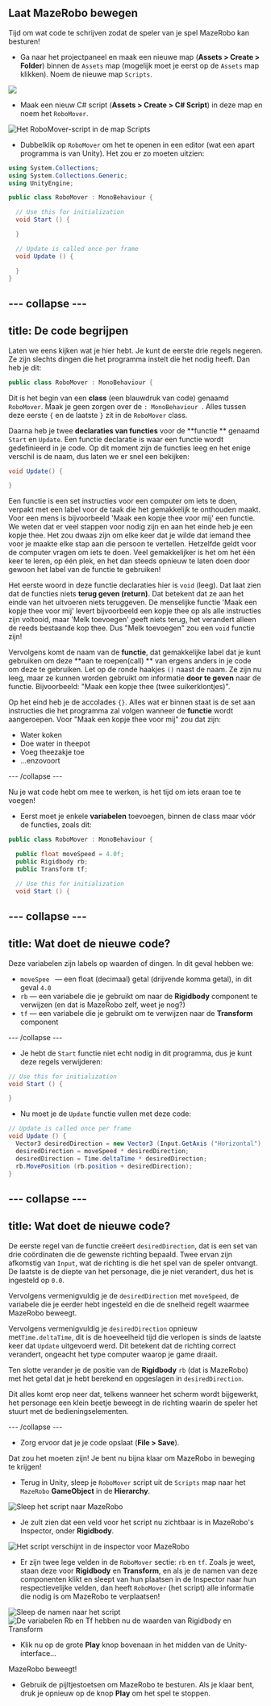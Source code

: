 ## Laat MazeRobo bewegen

Tijd om wat code te schrijven zodat de speler van je spel MazeRobo kan besturen!

+ Ga naar het projectpaneel en maak een nieuwe map \(**Assets &gt; Create &gt; Folder**\) binnen de `Assets` map \(mogelijk moet je eerst op de `Assets` map klikken\). Noem de nieuwe map `Scripts`.

![](images/step7_ScriptsFolder.png)

+ Maak een nieuw C\# script \(**Assets &gt; Create &gt;  C# Script**\) in deze map en noem het `RoboMover`.

![Het RoboMover-script in de map Scripts](images/step7_NewScript.png)

+ Dubbelklik op `RoboMover` om het te openen in een editor (wat een apart programma is van Unity). Het zou er zo moeten uitzien:

```cs
using System.Collections;
using System.Collections.Generic;
using UnityEngine;

public class RoboMover : MonoBehaviour {

  // Use this for initialization
  void Start () {

  }

  // Update is called once per frame
  void Update () {

  }
}
```

--- collapse ---
---
title: De code begrijpen
---
Laten we eens kijken wat je hier hebt. Je kunt de eerste drie regels negeren. Ze zijn slechts dingen die het programma instelt die het nodig heeft. Dan heb je dit:

```cs
public class RoboMover : MonoBehaviour {
```

Dit is het begin van een **class** \(een blauwdruk van code\) genaamd `RoboMover`. Maak je geen zorgen over de `: MonoBehaviour `. Alles tussen deze eerste `{` en de laatste `}` zit in de `RoboMover` class.

Daarna heb je twee **declaraties van functies** voor de **functie ** genaamd `Start` en `Update`. Een functie declaratie is waar een functie wordt gedefinieerd in je code. Op dit moment zijn de functies leeg en het enige verschil is de naam, dus laten we er snel een bekijken:

```cs
void Update() {

}
```

Een functie is een set instructies voor een computer om iets te doen, verpakt met een label voor de taak die het gemakkelijk te onthouden maakt. Voor een mens is bijvoorbeeld 'Maak een kopje thee voor mij' een functie. We weten dat er veel stappen voor nodig zijn en aan het einde heb je een kopje thee. Het zou dwaas zijn om elke keer dat je wilde dat iemand thee voor je maakte elke stap aan die persoon te vertellen. Hetzelfde geldt voor de computer vragen om iets te doen. Veel gemakkelijker is het om het één keer te leren, op één plek, en het dan steeds opnieuw te laten doen door gewoon het label van de functie te gebruiken!

Het eerste woord in deze functie declaraties hier is `void` (leeg). Dat laat zien dat de functies niets **terug geven (return)**. Dat betekent dat ze aan het einde van het uitvoeren niets teruggeven. De menselijke functie 'Maak een kopje thee voor mij' levert bijvoorbeeld een kopje thee op als alle instructies zijn voltooid, maar 'Melk toevoegen' geeft niets terug, het verandert alleen de reeds bestaande kop thee. Dus "Melk toevoegen" zou een `void` functie zijn!

Vervolgens komt de naam van de **functie**, dat gemakkelijke label dat je kunt gebruiken om deze **aan te roepen(call) ** van ergens anders in je code om deze te gebruiken. Let op de ronde haakjes `()` naast de naam. Ze zijn nu leeg, maar ze kunnen worden gebruikt om informatie **door te geven** naar de functie. Bijvoorbeeld: "Maak een kopje thee \(twee suikerklontjes\)".

Op het eind heb je de accolades `{}`. Alles wat er binnen staat is de set aan instructies die het programma zal volgen wanneer de **functie** wordt aangeroepen. Voor "Maak een kopje thee voor mij" zou dat zijn:

* Water koken
* Doe water in theepot
* Voeg theezakje toe
* ...enzovoort

--- /collapse ---

Nu je wat code hebt om mee te werken, is het tijd om iets eraan toe te voegen!

+ Eerst moet je enkele **variabelen** toevoegen, binnen de class maar vóór de functies, zoals dit:

```cs
public class RoboMover : MonoBehaviour {

  public float moveSpeed = 4.0f;
  public Rigidbody rb;
  public Transform tf;

  // Use this for initialization
  void Start () {
```

--- collapse ---
---
title: Wat doet de nieuwe code?
---

Deze variabelen zijn labels op waarden of dingen. In dit geval hebben we:

   * `moveSpee ` — een float \(decimaal\) getal (drijvende komma getal), in dit geval `4.0`
   * `rb` — een variabele die je gebruikt om naar de **Rigidbody** component te verwijzen \(en dat is MazeRobo zelf, weet je nog?\)
   * `tf` — een variabele die je gebruikt om te verwijzen naar de **Transform** component

--- /collapse ---

+ Je hebt de `Start` functie niet echt nodig in dit programma, dus je kunt deze regels verwijderen:

```cs
// Use this for initialization
void Start () {

}
```

+ Nu moet je de `Update` functie vullen met deze code:

```cs
// Update is called once per frame
void Update () {
  Vector3 desiredDirection = new Vector3 (Input.GetAxis ("Horizontal"), 0.0f, Input.GetAxis ("Vertical"));
  desiredDirection = moveSpeed * desiredDirection;
  desiredDirection = Time.deltaTime * desiredDirection;
  rb.MovePosition (rb.position + desiredDirection);
}
```

--- collapse ---
---
title: Wat doet de nieuwe code?
---

De eerste regel van de functie creëert `desiredDirection`, dat is een set van drie coördinaten die de gewenste richting bepaald. Twee ervan zijn afkomstig van `Input`, wat de richting is die het spel van de speler ontvangt. De laatste is de diepte van het personage, die je niet verandert, dus het is ingesteld op `0.0`.

Vervolgens vermenigvuldig je de `desiredDirection` met `moveSpeed`, de variabele die je eerder hebt ingesteld en die de snelheid regelt waarmee MazeRobo beweegt.

Vervolgens vermenigvuldig je `desiredDirection` opnieuw met`Time.deltaTime`, dit is de hoeveelheid tijd die verlopen is sinds de laatste keer dat `Update` uitgevoerd werd. Dit betekent dat de richting correct verandert, ongeacht het type computer waarop je game draait.

Ten slotte verander je de positie van de **Rigidbody** `rb` (dat is MazeRobo) met het getal dat je hebt berekend en opgeslagen in `desiredDirection`.

Dit alles komt erop neer dat, telkens wanneer het scherm wordt bijgewerkt, het personage een klein beetje beweegt in de richting waarin de speler het stuurt met de bedieningselementen.

--- /collapse ---

+ Zorg ervoor dat je je code opslaat (**File > Save**).

Dat zou het moeten zijn! Je bent nu bijna klaar om MazeRobo in beweging te krijgen!

+ Terug in Unity, sleep je `RoboMover` script uit de `Scripts` map naar het `MazeRobo` **GameObject** in de **Hierarchy**.

![Sleep het script naar MazeRobo](images/step7_dragScript.png)

+ Je zult zien dat een veld voor het script nu zichtbaar is in MazeRobo's Inspector, onder **Rigidbody**.

![Het script verschijnt in de inspector voor MazeRobo](images/MazeRobo_Inspector.png)

+ Er zijn twee lege velden in de `RoboMover` sectie: `rb` en `tf`. Zoals je weet, staan deze voor **Rigidbody** en **Transform**, en als je de namen van deze componenten klikt en sleept van hun plaatsen in de Inspector naar hun respectievelijke velden, dan heeft `RoboMover` \(het script\) alle informatie die nodig is om MazeRobo te verplaatsen!

![Sleep de namen naar het script](images/step7_DragOntoScript.png) ![De variabelen Rb en Tf hebben nu de waarden van Rigidbody en Transform](images/Script_Vars.png)

+ Klik nu op de grote **Play** knop bovenaan in het midden van de Unity-interface...

MazeRobo beweegt!

+ Gebruik de pijltjestoetsen om MazeRobo te besturen. Als je klaar bent, druk je opnieuw op de knop **Play** om het spel te stoppen.
